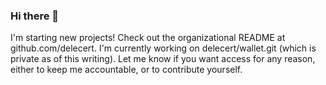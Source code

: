 ### Hi there 👋

I'm starting new projects! Check out the organizational README at github.com/delecert. I'm currently working on delecert/wallet.git (which is private as of this writing). Let me know if you want access for any reason, either to keep me accountable, or to contribute yourself.

